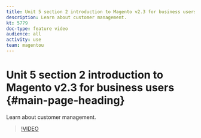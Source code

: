 ```yaml
---
title: Unit 5 section 2 introduction to Magento v2.3 for business users
description: Learn about customer management.
kt: 5779
doc-type: feature video
audience: all
activity: use
team: magentou
---
```


# Unit 5 section 2 introduction to Magento v2.3 for business users {#main-page-heading}

Learn about customer management.

>[!VIDEO](https://video.tv.adobe.com/v/36189)


